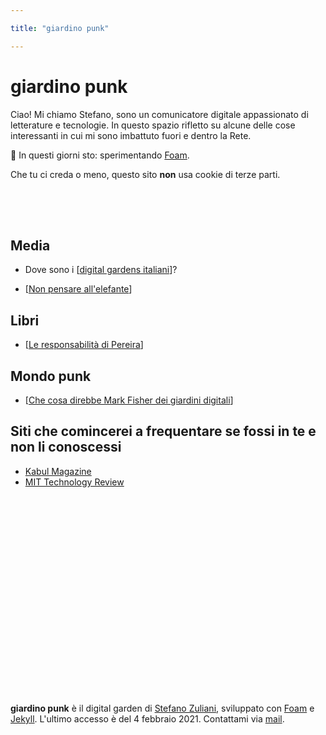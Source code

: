```yaml
---

title: "giardino punk"

---
```


# giardino punk 

Ciao! Mi chiamo Stefano, sono un comunicatore digitale appassionato di letterature e tecnologie. In questo spazio rifletto su alcune delle cose interessanti in cui mi sono imbattuto fuori e dentro la Rete.

📌 In questi giorni sto: sperimentando [Foam](https://foambubble.github.io/foam/).

Che tu ci creda o meno, questo sito __non__ usa cookie di terze parti.

<div style="height:50px"></div>



## Media

* Dove sono i [[digital gardens italiani]]?

* [[Non pensare all'elefante]]


## Libri

* [[Le responsabilità di Pereira]]

## Mondo punk

* [[Che cosa direbbe Mark Fisher dei giardini digitali]]

## Siti che comincerei a frequentare se fossi in te e non li conoscessi

* [Kabul Magazine](https://www.kabulmagazine.com/ccru-numogramma-decimale/)
* [MIT Technology Review](https://www.technologyreview.com/2020/09/03/1007716/digital-gardens-let-you-cultivate-your-own-little-bit-of-the-internet/)

<div style="height:300px"></div>
&nbsp;
&nbsp;

**giardino punk** è il digital garden di [Stefano Zuliani](https://zulianis.eu), sviluppato con [Foam](https://foambubble.github.io/foam/) e [Jekyll](https://jekyllrb.com/). L'ultimo accesso è del 4 febbraio 2021. Contattami via [mail](mailto:web@zulianis.eu).

[//begin]: # "Autogenerated link references for markdown compatibility"
[digital gardens italiani]: digital-gardens-italiani.md "Digital gardens italiani"
[Non pensare all'elefante]: non-pensare-all'elefante.md "Non pensare all’elefante: storia di un fallimento grosso così"
[Le responsabilità di Pereira]: le-responsabilità-di-pereira.md "Le responsabilità di Pereira, Edipo, Macbeth e Darth Vader"
[Che cosa direbbe Mark Fisher dei giardini digitali]: che-cosa-direbbe-mark-fisher-dei-giardini-digitali.md "Che cosa direbbe Mark Fisher dei giardini digitali"
[//end]: # "Autogenerated link references"